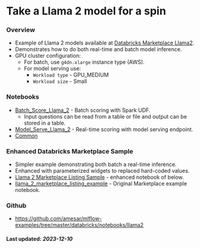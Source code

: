 # Take a Llama 2 model for a spin

### Overview

* Example of Llama 2 models available at [Databricks Marketplace Llama2](https://marketplace.databricks.com/details/46527194-66f5-4ea1-9619-d7ec6be6a2fa/Databricks_Llama-2-Models).
* Demonstrates how to do both real-time and batch model inference.
* GPU cluster configuration:
  * For batch, use `g4dn.xlarge` instance type (AWS).
  * For model serving use:
    * `Workload type` - GPU_MEDIUM
    * `Workload size` - Small

### Notebooks
* [Batch_Score_Llama_2](Batch_Score_Llama_2.py) - Batch scoring with Spark UDF.
  * Input questions can be read from a table or file and output can be stored in a table.
* [Model_Serve_Llama_2](Model_Serve_Llama_2.py) - Real-time scoring with model serving endpoint.
* [Common](Common.py)

### Enhanced Databricks Marketplace Sample
* Simpler example demonstrating both batch a real-time inference. 
* Enhanced with parameterized widgets to replaced hard-coded values. 
* [Llama 2 Marketplace Listing Sample](Llama_2_Marketplace_Listing_Sample.py) - enhanced notebook of below.
* [llama_2_marketplace_listing_example](https://marketplace.databricks.com/details/46527194-66f5-4ea1-9619-d7ec6be6a2fa/Databricks_Llama-2-Models) - Original Marketplace example notebook.

### Github
* https://github.com/amesar/mlflow-examples/tree/master/databricks/notebooks/llama2

#### Last updated: _2023-12-10_
